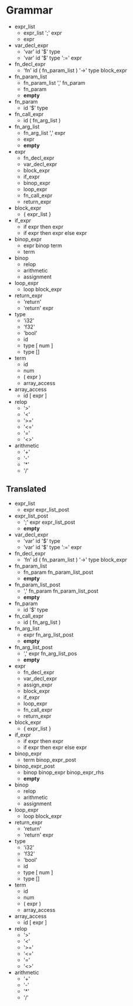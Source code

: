 # Grammar

- expr_list
  - expr_list ';' expr
  - expr
- var_decl_expr
  - 'var' id '$' type
  - 'var' id '$' type ':=' expr
- fn_decl_expr
  - 'fn' id ( fn_param_list ) '->' type block_expr
- fn_param_list
  - fn_param_list ',' fn_param
  - fn_param
  - **empty**
- fn_param
  - id '$' type
- fn_call_expr
  - id ( fn_arg_list )
- fn_arg_list
  - fn_arg_list ',' expr
  - expr
  - **empty**
- expr
  - fn_decl_expr
  - var_decl_expr
  - block_expr
  - if_expr
  - binop_expr
  - loop_expr
  - fn_call_expr
  - return_expr
- block_expr
  - { expr_list }
- if_expr
  - if expr then expr
  - if expr then expr else expr
- binop_expr
  - expr binop term
  - term
- binop
  - relop
  - arithmetic
  - assignment
- loop_expr
  - loop block_expr
- return_expr
  - 'return'
  - 'return' expr
- type
  - 'i32'
  - 'f32'
  - 'bool'
  - id
  - type [ num ]
  - type []
- term
  - id
  - num
  - ( expr )
  - array_access
- array_access
  - id [ expr ]
- relop
  - '>'
  - '<'
  - '>='
  - '<='
  - '='
  - '<>'
- arithmetic
  - '+'
  - '-'
  - '*'
  - '/'

## Translated

- expr_list
  - expr expr_list_post
- expr_list_post
  - ';' expr expr_list_post
  - **empty**
- var_decl_expr
  - 'var' id '$' type
  - 'var' id '$' type ':=' expr
- fn_decl_expr
  - 'fn' id ( fn_param_list ) '->' type block_expr
- fn_param_list
  - fn_param fn_param_list_post
  - **empty**
- fn_param_list_post
  - ',' fn_param fn_param_list_post
  - **empty**
- fn_param
  - id '$' type
- fn_call_expr
  - id ( fn_arg_list )
- fn_arg_list
  - expr fn_arg_list_post
  - **empty**
- fn_arg_list_post
  - ',' expr fn_arg_list_pos
  - **empty**
- expr
  - fn_decl_expr
  - var_decl_expr
  - assign_expr
  - block_expr
  - if_expr
  - loop_expr
  - fn_call_expr
  - return_expr
- block_expr
  - { expr_list }
- if_expr
  - if expr then expr
  - if expr then expr else expr
- binop_expr
  - term binop_expr_post
- binop_expr_post
  - binop binop_expr binop_expr_rhs
  - **empty**
- binop
  - relop
  - arithmetic
  - assignment
- loop_expr
  - loop block_expr
- return_expr
  - 'return'
  - 'return' expr
- type
  - 'i32'
  - 'f32'
  - 'bool'
  - id
  - type [ num ]
  - type []
- term
  - id
  - num
  - ( expr )
  - array_access
- array_access
  - id [ expr ]
- relop
  - '>'
  - '<'
  - '>='
  - '<='
  - '='
  - '<>'
- arithmetic
  - '+'
  - '-'
  - '*'
  - '/'